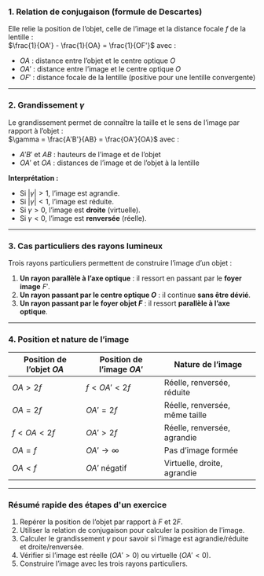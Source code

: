 ### **1. Relation de conjugaison (formule de Descartes)**
Elle relie la position de l’objet, celle de l’image et la distance focale $f$ de la lentille :  
$\frac{1}{OA'} - \frac{1}{OA} = \frac{1}{OF'}$
avec :
- $OA$ : distance entre l’objet et le centre optique $O$  
- $OA'$ : distance entre l’image et le centre optique $O$  
- $OF'$ : distance focale de la lentille (positive pour une lentille convergente)  

---

### **2. Grandissement $\gamma$**
Le grandissement permet de connaître la taille et le sens de l’image par rapport à l’objet :  
$\gamma = \frac{A'B'}{AB} = \frac{OA'}{OA}$
avec :
- $A'B'$ et $AB$ : hauteurs de l’image et de l’objet  
- $OA'$ et $OA$ : distances de l’image et de l’objet à la lentille  

**Interprétation :**  
- Si $|\gamma| > 1$, l’image est agrandie.  
- Si $|\gamma| < 1$, l’image est réduite.  
- Si $\gamma > 0$, l’image est **droite** (virtuelle).  
- Si $\gamma < 0$, l’image est **renversée** (réelle).  

---

### **3. Cas particuliers des rayons lumineux**
Trois rayons particuliers permettent de construire l’image d’un objet :  
1. **Un rayon parallèle à l’axe optique** : il ressort en passant par le **foyer image** $F'$.  
2. **Un rayon passant par le centre optique $O$** : il continue **sans être dévié**.  
3. **Un rayon passant par le foyer objet $F$** : il ressort **parallèle à l’axe optique**.  

---

### **4. Position et nature de l’image**
| Position de l’objet $OA$ | Position de l’image $OA'$ | Nature de l’image |
|--------------------|------------------|-----------------|
| $OA > 2f$     | $f < OA' < 2f$ | Réelle, renversée, réduite |
| $OA = 2f$     | $OA' = 2f$     | Réelle, renversée, même taille |
| $f < OA < 2f$ | $OA' > 2f$     | Réelle, renversée, agrandie |
| $OA = f$      | $OA' \to \infty$ | Pas d’image formée |
| $OA < f$      | $OA'$ négatif  | Virtuelle, droite, agrandie |

---

### **Résumé rapide des étapes d'un exercice**
1. Repérer la position de l’objet par rapport à $F$ et $2F$.  
2. Utiliser la relation de conjugaison pour calculer la position de l’image.  
3. Calculer le grandissement $\gamma$ pour savoir si l’image est agrandie/réduite et droite/renversée.  
4. Vérifier si l’image est réelle ($OA' > 0$) ou virtuelle ($OA' < 0$).  
5. Construire l’image avec les trois rayons particuliers.  
